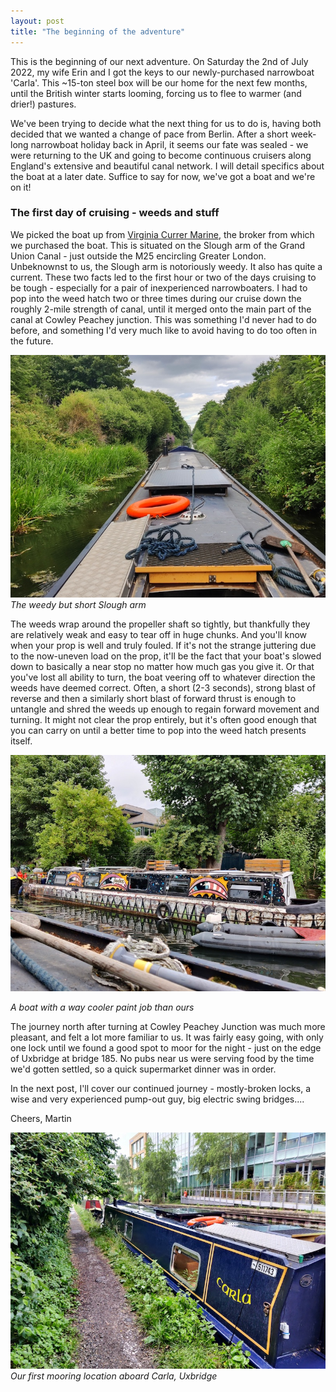 ```yaml
---
layout: post
title: "The beginning of the adventure"
---
```


This is the beginning of our next adventure. On Saturday the 2nd of July 2022,
my wife Erin and I got the keys to our newly-purchased narrowboat 'Carla'. This
~15-ton steel box will be our home for the next few months, until the British
winter starts looming, forcing us to flee to warmer (and drier!) pastures.

We've been trying to decide what the next thing for us to do is, having both
decided that we wanted a change of pace from Berlin. After a short week-long
narrowboat holiday back in April, it seems our fate was sealed - we were
returning to the UK and going to become continuous cruisers along England's
extensive and beautiful canal network. I will detail specifics about the boat at
a later date. Suffice to say for now, we've got a boat and we're on it!

### The first day of cruising - weeds and stuff

We picked the boat up from [Virginia Currer Marine](https://vcmarine.co.uk/),
the broker from which we purchased the boat. This is situated on the Slough arm
of the Grand Union Canal - just outside the M25 encircling Greater London.
Unbeknownst to us, the Slough arm is notoriously weedy. It also has quite a
current. These two facts led to the first hour or two of the days cruising to be
tough - especially for a pair of inexperienced narrowboaters. I had to pop into
the weed hatch two or three times during our cruise down the roughly 2-mile
strength of canal, until it merged onto the main part of the canal at Cowley
Peachey junction. This was something I'd never had to do before, and something
I'd very much like to avoid having to do too often in the future.

![The weedy but short Slough arm](/images/01-slough-arm.jpeg) _The weedy but
short Slough arm_

The weeds wrap around the propeller shaft so tightly, but thankfully they are
relatively weak and easy to tear off in huge chunks. And you'll know when your
prop is well and truly fouled. If it's not the strange juttering due to the
now-uneven load on the prop, it'll be the fact that your boat's slowed down to
basically a near stop no matter how much gas you give it. Or that you've lost
all ability to turn, the boat veering off to whatever direction the weeds have
deemed correct. Often, a short (2-3 seconds), strong blast of reverse and then a
similarly short blast of forward thrust is enough to untangle and shred the
weeds up enough to regain forward movement and turning. It might not clear the
prop entirely, but it's often good enough that you can carry on until a better
time to pop into the weed hatch presents itself.

![A boat with a way cooler paint job than ours](/images/01-cool-boat.jpeg)

_A boat with a way cooler paint job than ours_

The journey north after turning at Cowley Peachey Junction was much more
pleasant, and felt a lot more familiar to us. It was fairly easy going, with
only one lock until we found a good spot to moor for the night - just on the
edge of Uxbridge at bridge 185. No pubs near us were serving food by the time
we'd gotten settled, so a quick supermarket dinner was in order.

In the next post, I'll cover our continued journey - mostly-broken locks, a wise
and very experienced pump-out guy, big electric swing bridges....

Cheers, Martin

![Our first mooring location aboard Carla, Uxbridge](/images/01-first-stop.jpeg)
_Our first mooring location aboard Carla, Uxbridge_
